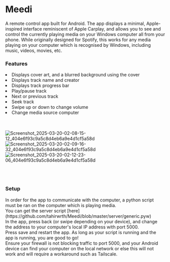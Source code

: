 <h1>Meedi</h1>
A remote control app built for Android.
The app displays a minimal, Apple-inspired interface reminiscent of Apple Carplay, and allows you to see and control the currently playing media on your Windows computer all from your phone.
While originally designed for Spotify, this works for any media playing on your computer which is recognised by Windows, including music, videos, movies, etc.

<h3>Features</h3>
<li>Displays cover art, and a blurred background using the cover</li>
<li>Displays track name and creator</li>
<li>Displays track progress bar</li>
<li>Play/pause track</li>
<li>Next or previous track</li>
<li>Seek track</li>
<li>Swipe up or down to change volume</li>
<li>Change media source computer</li>

<br>
<br>


![Screenshot_2025-03-20-02-08-15-12_404e6f93c9a5c8d4eb6a9e4d1cf5a58d](https://github.com/user-attachments/assets/13033d34-1d7b-4454-949c-018c7ec0d934)
![Screenshot_2025-03-20-02-09-16-32_404e6f93c9a5c8d4eb6a9e4d1cf5a58d](https://github.com/user-attachments/assets/dfbbf2d8-763f-4f2c-999e-fe9011398695)
![Screenshot_2025-03-20-02-12-23-06_404e6f93c9a5c8d4eb6a9e4d1cf5a58d](https://github.com/user-attachments/assets/9e455ff2-fafe-405d-9afc-d68b09a2f258)

<br>
<br>

<h3>Setup</h3>
In order for the app to communicate with the computer, a python script must be ran on the computer which is playing media. <br>
You can get the server script [here](https://github.com/tahirwrth/Meedi/blob/master/server/generic.pyw) <br>
In the app, press back (or swipe depending on your device), and change the address to your computer's local IP address with port 5000. <br>
Press save and restart the app. As long as your script is running and the app is running, you are good to go! <br>
Ensure your firewall is not blocking traffic to port 5000, and your Android device can find your computer on the local network or else this will not work and will require a workaround such as Tailscale.
